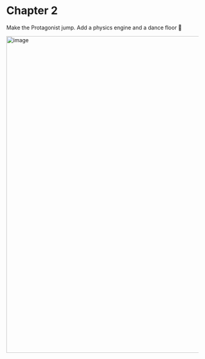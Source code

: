 # Chapter 2

Make the Protagonist jump. Add a physics engine and a dance floor 🕺

<img width="830" alt="image" src="https://github.com/user-attachments/assets/5a5d1b79-c577-4c5d-b89a-8ba3d702c875">



